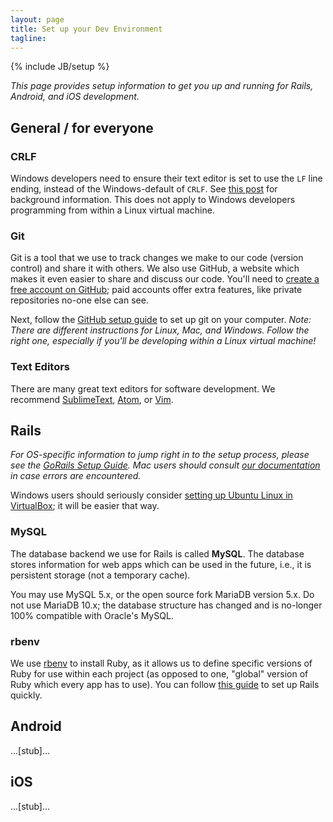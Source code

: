 ```yaml
---
layout: page
title: Set up your Dev Environment
tagline: 
---
```

{% include JB/setup %}

*This page provides setup information to get you up and running for Rails, Android, and iOS development.*

## General / for everyone
### CRLF
Windows developers need to ensure their text editor is set to use the ```LF``` line ending, instead of the Windows-default of ```CRLF```. See [this post](http://adaptivepatchwork.com/2012/03/01/mind-the-end-of-your-line/) for background information. This does not apply to Windows developers programming from within a Linux virtual machine.

### Git
Git is a tool that we use to track changes we make to our code (version control) and share it with others. We also use GitHub, a website which makes it even easier to share and discuss our code. You'll need to [create a free account on GitHub](https://github.com/signup/free); paid accounts offer extra features, like private repositories no-one else can see.

Next, follow the [GitHub setup guide](https://help.github.com/articles/set-up-git) to set up git on your computer. *Note: There are different instructions for Linux, Mac, and Windows. Follow the right one, especially if you'll be developing within a Linux virtual machine!*

### Text Editors
There are many great text editors for software development. We recommend [SublimeText](http://www.sublimetext.com/3), [Atom](https://atom.io/), or [Vim](http://www.vim.org/).

## Rails
*For OS-specific information to jump right in to the setup process, please see the [GoRails Setup Guide](https://gorails.com/setup). Mac users should consult [our documentation](https://github.com/YaleSTC/wiki/wiki/Setting-Up-Your-Development-Environment-%28OS-X%29) in case errors are encountered.*

Windows users should seriously consider [setting up Ubuntu Linux in VirtualBox](http://www.wikihow.com/Install-Ubuntu-on-VirtualBox); it will be easier that way.

### MySQL
The database backend we use for Rails is called **MySQL**. The database stores information for web apps which can be used in the future, i.e., it is persistent storage (not a temporary cache).

You may use MySQL 5.x, or the open source fork MariaDB version 5.x. Do not use MariaDB 10.x; the database structure has changed and is no-longer 100% compatible with Oracle's MySQL.

### rbenv
We use [rbenv](https://github.com/sstephenson/rbenv) to install Ruby, as it allows us to define specific versions of Ruby for use within each project (as opposed to one, "global" version of Ruby which every app has to use). You can follow [this guide](https://gorails.com/setup) to set up Rails quickly.

## Android
...[stub]...

## iOS
...[stub]...
